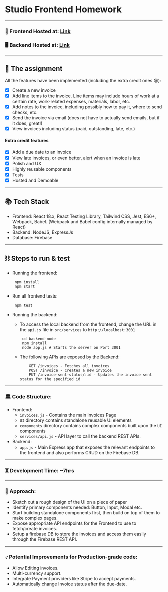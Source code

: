 # Studio Frontend Homework

---
### 🧾 Frontend Hosted at: [Link](https://invoices-ui-nik-41c4522bfaa9.herokuapp.com/)
### 🖥️ Backend Hosted at: [Link](https://invoices-api-0433e822781d.herokuapp.com/invoices)

---

## 📝  The assignment

All the features have been implemented (including the extra credit ones 😎):

 - [x] Create a new invoice
 - [x] Add line items to the invoice. Line items may include hours of work at a certain rate, work-related expenses, materials, labor, etc.
 - [x] Add notes to the invoice, including possibly how to pay it, where to send checks, etc.
 - [x] Send the invoice via email (does not have to actually send emails, but if it does, great!)
 - [x] View invoices including status (paid, outstanding, late, etc.)

#### Extra credit features

 - [x] Add a due date to an invoice
 - [x] View late invoices, or even better, alert when an invoice is late
 - [x] Polish and UX
 - [x] Highly reusable components
 - [x] Tests
 - [x] Hosted and Demoable

---

## 📚  Tech Stack

- Frontend: React 18.x, React Testing Library, Tailwind CSS, Jest, ES6+, Webpack, Babel. (Webpack and Babel config internally managed by React)
- Backend: NodeJS, ExpressJs
- Database: Firebase

---
## ⛓️ Steps to run & test

- Running the frontend:
    ```shell
     npm install
     npm start
    ```

- Run all frontend tests: 
    ```
     npm test
    ```

- Running the backend:
  -  To access the local backend from the frontend, change the URL in the `api.js` file in `src/services` to `http://localhost:3001`
        ```shell
         cd backend-node
         npm install
         node app.js # Starts the server on Port 3001
        ```
    - The following APIs are exposed by the Backend:
      ```
          GET /invoices - Fetches all invoices
          POST /invoice - Creates a new invoice
          PUT /invoice-sent-status/:id - Updates the invoice sent status for the specified id
      ```
---

### 🏛️ Code Structure:
- Frontend: 
  - `invoices.js` - Contains the main Invoices Page
  - `UI` directory contains standalone reusable UI elements
  - `components` directory contains complex components built upon the `UI` components
  - `services/api.js` - API layer to call the backend REST APIs.
- Backend:
  - `app.js` - Main Express app that exposes the relevant endpoints to the frontend and also performs CRUD on the Firebase DB.
---

### ⏳ Development Time: ~7hrs

--- 

### 🤔 Approach:

- Sketch out a rough design of the UI on a piece of paper
- Identify primary components needed: Button, Input, Modal etc.
- Start building standalone components first, then build on top of them to make complex pages.
- Expose appropriate API endpoints for the Frontend to use to fetch/create invoices.
- Setup a firebase DB to store the invoices and access them easily through the Firebase REST API.
---

### ⍻ Potential Improvements for Production-grade code:
- Allow Editing invoices.
- Multi-currency support.
- Integrate Payment providers like Stripe to accept payments.
- Automatically change Invoice status after the due-date.
